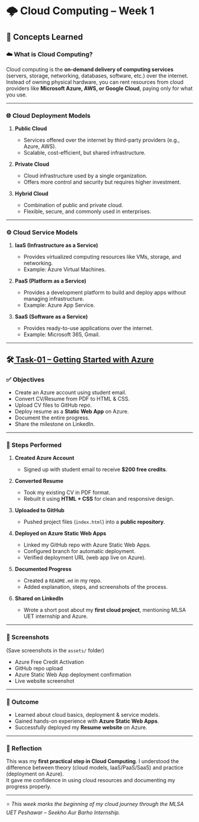 # 🌩️ Cloud Computing – Week 1  

## 📖 Concepts Learned  

### ☁️ What is Cloud Computing?  
Cloud computing is the **on-demand delivery of computing services** (servers, storage, networking, databases, software, etc.) over the internet.  
Instead of owning physical hardware, you can rent resources from cloud providers like **Microsoft Azure, AWS, or Google Cloud**, paying only for what you use.  

---

### 🌐 Cloud Deployment Models  
1. **Public Cloud**  
   - Services offered over the internet by third-party providers (e.g., Azure, AWS).  
   - Scalable, cost-efficient, but shared infrastructure.  

2. **Private Cloud**  
   - Cloud infrastructure used by a single organization.  
   - Offers more control and security but requires higher investment.  

3. **Hybrid Cloud**  
   - Combination of public and private cloud.  
   - Flexible, secure, and commonly used in enterprises.  

---

### ⚙️ Cloud Service Models  
1. **IaaS (Infrastructure as a Service)**  
   - Provides virtualized computing resources like VMs, storage, and networking.  
   - Example: Azure Virtual Machines.  

2. **PaaS (Platform as a Service)**  
   - Provides a development platform to build and deploy apps without managing infrastructure.  
   - Example: Azure App Service.  

3. **SaaS (Software as a Service)**  
   - Provides ready-to-use applications over the internet.  
   - Example: Microsoft 365, Gmail.  

---

## 🛠️[ Task-01 – Getting Started with Azure](https://github.com/malaikatariq/MLSA-UET-Internship/blob/main/Cloud-Computing/Week-01/Task-01.md)  

### ✅ Objectives  
- Create an Azure account using student email.  
- Convert CV/Resume from PDF to HTML & CSS.  
- Upload CV files to GitHub repo.  
- Deploy resume as a **Static Web App** on Azure.  
- Document the entire progress.  
- Share the milestone on LinkedIn.  

---

### 🔎 Steps Performed  

1. **Created Azure Account**  
   - Signed up with student email to receive **$200 free credits**.  

2. **Converted Resume**  
   - Took my existing CV in PDF format.  
   - Rebuilt it using **HTML + CSS** for clean and responsive design.  

3. **Uploaded to GitHub**  
   - Pushed project files (`index.html`) into a **public repository**.  

4. **Deployed on Azure Static Web Apps**  
   - Linked my GitHub repo with Azure Static Web Apps.  
   - Configured branch for automatic deployment.  
   - Verified deployment URL (web app live on Azure).  

5. **Documented Progress**  
   - Created a `README.md` in my repo.  
   - Added explanation, steps, and screenshots of the process.  

6. **Shared on LinkedIn**  
   - Wrote a short post about my **first cloud project**, mentioning MLSA UET internship and Azure.  

---

### 📸 Screenshots  
(Save screenshots in the `assets/` folder)  

- Azure Free Credit Activation  
- GitHub repo upload  
- Azure Static Web App deployment confirmation  
- Live website screenshot  

---

### 🎯 Outcome  
- Learned about cloud basics, deployment & service models.  
- Gained hands-on experience with **Azure Static Web Apps**.  
- Successfully deployed my **Resume website** on Azure.  

---

### 📝 Reflection  
This was my **first practical step in Cloud Computing**. I understood the difference between theory (cloud models, IaaS/PaaS/SaaS) and practice (deployment on Azure).  
It gave me confidence in using cloud resources and documenting my progress properly.  

---

⭐ *This week marks the beginning of my cloud journey through the MLSA UET Peshawar – Seekho Aur Barho Internship.*
